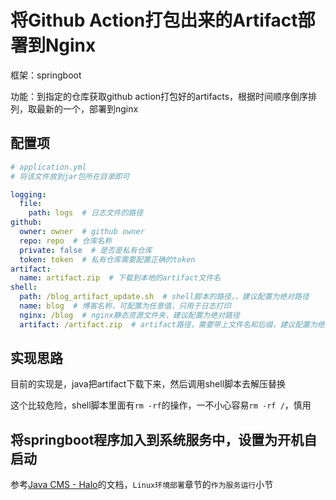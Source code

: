 # 将Github Action打包出来的Artifact部署到Nginx
框架：springboot

功能：到指定的仓库获取github action打包好的artifacts，根据时间顺序倒序排列，取最新的一个，部署到nginx

## 配置项
```yaml
# application.yml
# 将该文件放到jar包所在目录即可

logging:
  file:
    path: logs  # 日志文件的路径
github:
  owner: owner  # github owner
  repo: repo  # 仓库名称
  private: false  # 是否是私有仓库  
  token: token  # 私有仓库需要配置正确的token
artifact:
  name: artifact.zip  # 下载到本地的artifact文件名
shell:
  path: /blog_artifact_update.sh  # shell脚本的路径，，建议配置为绝对路径
  name: blog  # 博客名称，可配置为任意值，只用于日志打印
  nginx: /blog  # nginx静态资源文件夹，建议配置为绝对路径
  artifact: /artifact.zip  # artifact路径，需要带上文件名和后缀，建议配置为绝对路径
```
## 实现思路
目前的实现是，java把artifact下载下来，然后调用shell脚本去解压替换

这个比较危险，shell脚本里面有`rm -rf`的操作，一不小心容易`rm -rf /`，慎用
## 将springboot程序加入到系统服务中，设置为开机自启动
参考[Java CMS - Halo](https://docs.halo.run/install/linux)的文档，`Linux环境部署`章节的`作为服务运行`小节